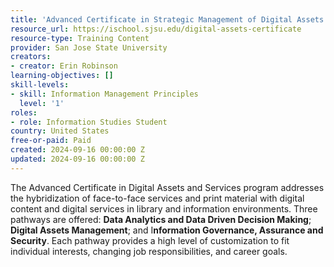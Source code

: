 ```yaml
---
title: 'Advanced Certificate in Strategic Management of Digital Assets and Services '
resource_url: https://ischool.sjsu.edu/digital-assets-certificate
resource-type: Training Content
provider: San Jose State University
creators:
- creator: Erin Robinson
learning-objectives: []
skill-levels:
- skill: Information Management Principles
  level: '1'
roles:
- role: Information Studies Student
country: United States
free-or-paid: Paid
created: 2024-09-16 00:00:00 Z
updated: 2024-09-16 00:00:00 Z
---
```


The Advanced Certificate in Digital Assets and Services program addresses the hybridization of face-to-face services and print material with digital content and digital services in library and information environments. Three pathways are offered: **Data Analytics and Data Driven Decision Making**; **Digital Assets Management**; and I**nformation Governance, Assurance and Security**. Each pathway provides a high level of customization to fit individual interests, changing job responsibilities, and career goals.

